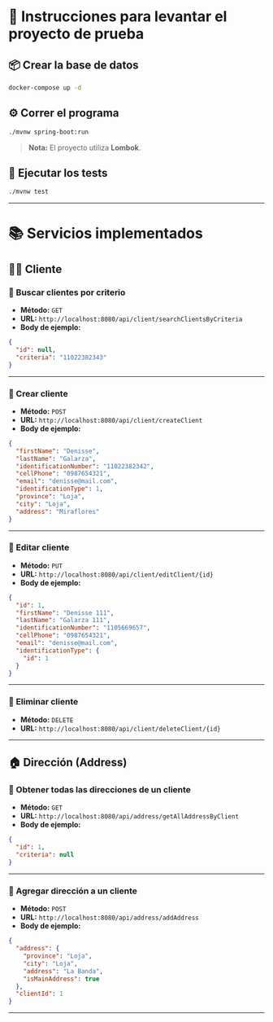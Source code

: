 # 🚀 Instrucciones para levantar el proyecto de prueba

## 📦 Crear la base de datos

```bash
docker-compose up -d
```

## ⚙️ Correr el programa

```bash
./mvnw spring-boot:run
```

> **Nota:** El proyecto utiliza **Lombok**.

## 🧪 Ejecutar los tests

```bash
./mvnw test
```

---

# 📚 Servicios implementados

## 🧍‍♂️ Cliente

### 🔹 Buscar clientes por criterio

- **Método:** `GET`
- **URL:** `http://localhost:8080/api/client/searchClientsByCriteria`
- **Body de ejemplo:**

```json
{
  "id": null,
  "criteria": "11022382343"
}
```

---

### 🔹 Crear cliente

- **Método:** `POST`
- **URL:** `http://localhost:8080/api/client/createClient`
- **Body de ejemplo:**

```json
{
  "firstName": "Denisse",
  "lastName": "Galarza",
  "identificationNumber": "11022382342",
  "cellPhone": "0987654321",
  "email": "denisse@mail.com",
  "identificationType": 1,
  "province": "Loja",
  "city": "Loja",
  "address": "Miraflores"
}
```

---

### 🔹 Editar cliente

- **Método:** `PUT`
- **URL:** `http://localhost:8080/api/client/editClient/{id}`
- **Body de ejemplo:**

```json
{
  "id": 1,
  "firstName": "Denisse 111",
  "lastName": "Galarza 111",
  "identificationNumber": "1105669657",
  "cellPhone": "0987654321",
  "email": "denisse@mail.com",
  "identificationType": {
    "id": 1
  }
}
```

---

### 🔹 Eliminar cliente

- **Método:** `DELETE`
- **URL:** `http://localhost:8080/api/client/deleteClient/{id}`

---

## 🏠 Dirección (Address)

### 🔹 Obtener todas las direcciones de un cliente

- **Método:** `GET`
- **URL:** `http://localhost:8080/api/address/getAllAddressByClient`
- **Body de ejemplo:**

```json
{
  "id": 1,
  "criteria": null
}
```

---

### 🔹 Agregar dirección a un cliente

- **Método:** `POST`
- **URL:** `http://localhost:8080/api/address/addAddress`
- **Body de ejemplo:**

```json
{
  "address": {
    "province": "Loja",
    "city": "Loja",
    "address": "La Banda",
    "isMainAddress": true
  },
  "clientId": 1
}
```

---
